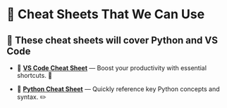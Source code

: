 # 📝 Cheat Sheets That We Can Use

## 🚀 These cheat sheets will cover Python and VS Code

- 🔧 [**VS Code Cheat Sheet**](https://code.visualstudio.com/shortcuts/keyboard-shortcuts-windows.pdf)
 — Boost your productivity with essential shortcuts. 🚀

- 🐍 [**Python Cheat Sheet**](https://kieranholland.com/best-python-cheat-sheet/)
  — Quickly reference key Python concepts and syntax. ✏️
